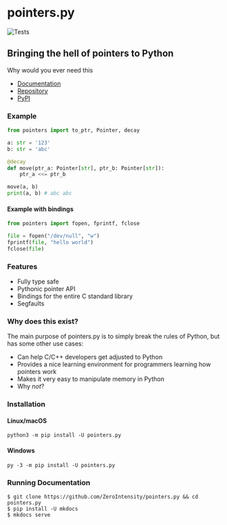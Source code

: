 # pointers.py

![Tests](https://github.com/ZeroIntensity/pointers.py/actions/workflows/tests.yml/badge.svg)

## Bringing the hell of pointers to Python

Why would you ever need this

-   [Documentation](https://pointerspy.netlify.app/)
-   [Repository](https://github.com/ZeroIntensity/pointers.py)
-   [PyPI](https://pypi.org/project/pointers.py)

### Example

```py
from pointers import to_ptr, Pointer, decay

a: str = '123'
b: str = 'abc'

@decay
def move(ptr_a: Pointer[str], ptr_b: Pointer[str]):
    ptr_a <<= ptr_b

move(a, b)
print(a, b) # abc abc
```

#### Example with bindings

```py
from pointers import fopen, fprintf, fclose

file = fopen("/dev/null", "w")
fprintf(file, "hello world")
fclose(file)
```

### Features

-   Fully type safe
-   Pythonic pointer API
-   Bindings for the entire C standard library
-   Segfaults

### Why does this exist?

The main purpose of pointers.py is to simply break the rules of Python, but has some other use cases:

-   Can help C/C++ developers get adjusted to Python
-   Provides a nice learning environment for programmers learning how pointers work
-   Makes it very easy to manipulate memory in Python
-   Why _not_?

### Installation

#### Linux/macOS

```
python3 -m pip install -U pointers.py
```

#### Windows

```
py -3 -m pip install -U pointers.py
```

### Running Documentation

```
$ git clone https://github.com/ZeroIntensity/pointers.py && cd pointers.py
$ pip install -U mkdocs
$ mkdocs serve
```
